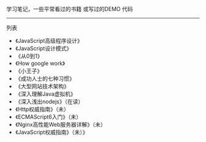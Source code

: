 学习笔记，一些平常看过的书籍 或写过的DEMO 代码

---

列表
 * 《JavaScript高级程序设计》
 * 《JavaScript设计模式》
 * 《从0到1》
 * 《How google work》
 * 《小王子》
 * 《成功人士的七种习惯》
 * 《大型网站技术架构》
 * 《深入理解Java虚拟机》
 * 《深入浅出nodejs》（在读）
 * 《Http权威指南》（未）
 * 《ECMAScript6入门》（未）
 * 《Nginx高性能Web服务器详解》（未）
 * 《JavaScript权威指南》（未）》


